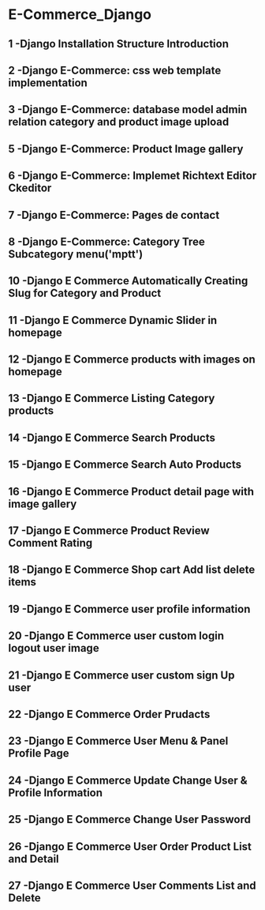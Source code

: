 # E-Commerce_Django

## 1 -Django Installation Structure Introduction

## 2 -Django E-Commerce: css web template implementation

## 3 -Django E-Commerce: database model admin relation category and product image upload

## 5 -Django E-Commerce: Product Image gallery

## 6 -Django E-Commerce: Implemet Richtext Editor Ckeditor

## 7 -Django E-Commerce: Pages de contact

## 8 -Django E-Commerce: Category Tree Subcategory menu('mptt')

## 10 -Django E Commerce Automatically Creating Slug for Category and Product

## 11 -Django E Commerce Dynamic Slider in homepage

## 12 -Django E Commerce products with images on homepage

## 13 -Django E Commerce Listing Category products

## 14 -Django E Commerce Search Products

## 15 -Django E Commerce Search Auto Products

## 16 -Django E Commerce Product detail page with image gallery

## 17 -Django E Commerce Product Review Comment Rating

## 18 -Django E Commerce Shop cart Add list delete items

## 19 -Django E Commerce user profile information

## 20 -Django E Commerce user custom login logout user image

## 21 -Django E Commerce user custom sign Up user

## 22 -Django E Commerce Order Prudacts

## 23 -Django E Commerce User Menu & Panel Profile Page

## 24 -Django E Commerce Update Change User & Profile Information

## 25 -Django E Commerce Change User Password

## 26 -Django E Commerce User Order Product List and Detail

## 27 -Django E Commerce User Comments List and Delete
